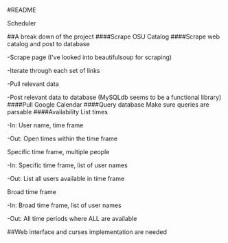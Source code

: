 #README

Scheduler

##A break down of the project
####Scrape OSU Catalog
####Scrape web catalog and post to database

-Scrape page (I've looked into beautifulsoup for scraping)

-Iterate through each set of links

-Pull relevant data

-Post relevant data to database (MySQLdb seems to be a functional library)
####Pull Google Calendar
####Query database
Make sure queries are parsable
####Availability
List times

-In: User name, time frame

-Out: Open times within the time frame

Specific time frame, multiple people

-In: Specific time frame, list of user names

-Out: List all users available in time frame

Broad time frame

-In: Broad time frame, list of user names

-Out: All time periods where ALL are available

##Web interface and curses implementation are needed